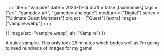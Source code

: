 +++
title = "Vampire"
date = 2023-11-14
draft =  false
[taxonomies]
tags = ["art", "gamedev-art", "gamedev-analogue"]
medium = ["Digital"]
series = ["Ultimate Quest Monsters"]
project = ["Quest"]
[extra]
images= ["vampire.webp"]
+++

{{ image(src="vampire.webp", alt="Vampire") }}

A quick vampire. This only took 25 minutes which bodes well as I'm going to need hundreds of images for my game!
